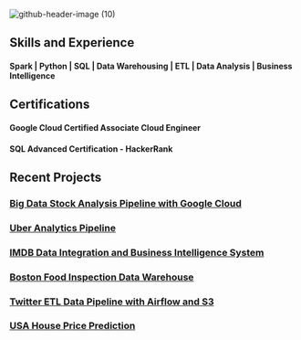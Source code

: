 ![github-header-image (10)](https://github.com/prashanti-ps/prashanti-ps/assets/78148121/ac154cc0-35ec-4e99-b195-6435b45565a8)

## Skills and Experience
#### Spark | Python | SQL | Data Warehousing | ETL | Data Analysis | Business Intelligence


## Certifications
#### Google Cloud Certified Associate Cloud Engineer
#### SQL Advanced Certification - HackerRank


## Recent Projects

### [Big Data Stock Analysis Pipeline with Google Cloud](https://github.com/prashanti-ps/Big_Data_Stock_Analysis_With_Cloud)

### [Uber Analytics Pipeline](https://github.com/prashanti-ps/Uber_Data_Analysis_Pipeline)

### [IMDB Data Integration and Business Intelligence System](https://github.com/prashanti-ps/IMDB_Data_Integration_and_Visualization_System)

### [Boston Food Inspection Data Warehouse](https://github.com/prashanti-ps/Boston_Food_Inspection_DataWarehouse)

### [Twitter ETL Data Pipeline with Airflow and S3](https://github.com/prashanti-ps/Twitter_Airflow_Data_Pipeline) 

### [USA House Price Prediction](https://github.com/prashanti-ps/United_States_House_Rent_Prediction)




